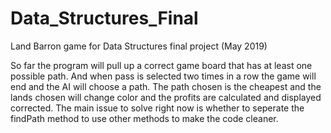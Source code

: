 # Data_Structures_Final
Land Barron game for Data Structures final project (May 2019)

So far the program will pull up a correct game board that has at least one possible path. And when pass is selected two times in a row the game will end and the AI will choose a path. The path chosen is the cheapest and the lands chosen will change color and the profits are calculated and displayed corrected. The main issue to solve right now is whether to seperate the  findPath method to use other methods to make the code cleaner. 
